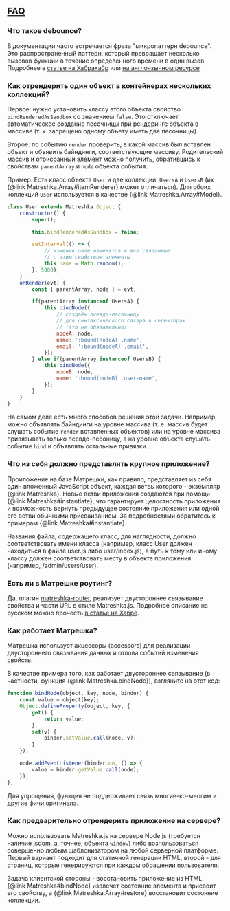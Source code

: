## [FAQ](#!faq)

### Что такое debounce?

В документации часто встречается фраза "микропаттерн debounce". Это распространенный паттерн, который превращает несколько вызовов функции в течение определенного времени в один вызов. Подробнее в [статье на Хабрахабр](https://habrahabr.ru/post/60957/) или [на англоязычном ресурсе](https://davidwalsh.name/javascript-debounce-function)

### Как отрендерить один объект в контейнерах нескольких коллекций?

Первое: нужно установить классу этого объекта свойство ``bindRenderedAsSandbox`` со значением ``false``. Это отключает автоматическое создание песочницы при рендеринге объекта в массиве (т. к. запрещено одному объету иметь две песочницы).

Второе: по событию ``render`` проверить, в какой массив был вставлен объект и объявить байндинги, соответствующие массиву. Родительский массив и отрисоанный элемент можно получить, обратившись к свойствам ``parentArray`` и ``node`` объекта события.

Пример. Есть класс объекта ``User`` и две коллекции: ``UsersA`` и ``UsersB`` (их {@link Matreshka.Array#itemRenderer} может отличаться). Для обоих коллекций ``User`` используется в качестве {@link Matreshka.Array#Model}.

```js
class User extends Matreshka.Object {
	constructor() {
		super();

		this.bindRenderedAsSandbox = false;

		setInterval(() => {
			// изменив name изменятся и все связанные
			// с этим свойством элементы
			this.name = Math.random();
		}, 5000);
	}
	onRender(evt) {
		const { parentArray, node } = evt;

		if(parentArray instanceof UsersA) {
			this.bindNode({
				// создаём псевдо-песочницу
				// для синтаксического сахара в селекторах
				// (это не обязательно)
				nodeA: node,
				name: ':bound(nodeA) .name',
				email: ':bound(nodeA) .email',
			});
		} else if(parentArray instanceof UsersB) {
			this.bindNode({
				nodeB: node,
				name: ':bound(nodeB) .user-name',
			});
		}
	}
}
```

На самом деле есть много способов решения этой задачи. Например, можно объявлять байндинги на уровне массива (т. е. массив будет слушать событие ``render`` вставленных объектов) или на уровне массива привязывать только псевдо-песоницу, а на уровне объекта слушать событие ``bind`` и объявлять остальные привязки...

### Что из себя должно представлять крупное приложение?

Проиложение на базе Матрешки, как правило, представляет из себя один вложенный JavaScript объект, каждая ветвь которого - экземпляр {@link Matreshka}. Новые ветви приложения создаются при помощи {@link Matreshka#instantiate}, что гарантирует целостность приложения и возможность вернуть предыдущее состояние приложения или одной его ветви обычными присваиванием. За подробностями обратитесь к примерам {@link Matreshka#instantiate}.

Названия файла, содержащего класс, для наглядности, должно соответствовать имени класса (например, класс User должен находиться в файле user.js либо user/index.js), а путь к тому или иному классу должен соответствовать месту в объекте приложения (например, /admin/users/user).

### Есть ли в Матрешке роутинг?
Да, плагин [matreshka-router](https://github.com/matreshkajs/matreshka-router), реализует двустороннее связывание свойства и части URL в стиле Matreshka.js. Подробное описание на русском можно прочесть [в статье на Хабре](https://habrahabr.ru/company/matreshka/blog/277171/).

### Как работает Матрешка?
Матрешка использует акцессоры (accessors) для реализации двустороннего связывания данных и отлова событий изменения свойств.

В качестве примера того, как работает двустороннее связывание (в частности, функция {@link Matreshka.bindNode}), взгляните на этот код:
```js
function bindNode(object, key, node, binder) {
    const value = object[key];
    Object.defineProperty(object, key, {
        get() {
            return value;
        },
        set(v) {
            binder.setValue.call(node, v);
        }
    });

    node.addEventListener(binder.on, () => {
        value = binder.getValue.call(node);
    });
};
```
Для упрощения, функция не поддерживает связь многие-ко-многим и другие фичи оригинала.


### Как предварительно отрендерить приложение на сервере?

Можно использовать Matreshka.js на сервере Node.js (требуется наличие [jsdom](https://github.com/tmpvar/jsdom), а, точнее, объекта ``window``) либо возпользоваться совершенно любым шаблонизатором на любой серверной платформе. Первый вариант подходит для статичной генерации HTML, второй - для страниц, которые генерируются при каждом обращении пользователя.

Задача клиентской стороны - восстановить приложение из HTML. {@link Matreshka#bindNode} извлечет состояние элемента и присвоит его свойству, а {@link Matreshka.Array#restore} восстановит состояние коллекции.
